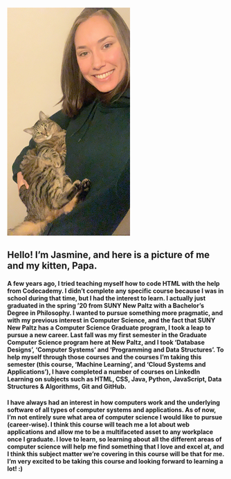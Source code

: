 ![Me and my cat](meAndP.jpeg)

## Hello! I’m Jasmine, and here is a picture of me and my kitten, Papa.   		  

#### A few years ago, I tried teaching myself how to code HTML with the help from Codecademy. I didn’t complete any specific course because I was in school during that time, but I had the interest to learn. I actually just graduated in the spring ’20 from SUNY New Paltz with a Bachelor’s Degree in Philosophy. I wanted to pursue something more pragmatic, and with my previous interest in Computer Science, and the fact that SUNY New Paltz has a Computer Science Graduate program, I took a leap to pursue a new career. Last fall was my first semester in the Graduate Computer Science program here at New Paltz, and I took ‘Database Designs’, ‘Computer Systems’ and ‘Programming and Data Structures’. To help myself through those courses and the courses I’m taking this semester (this course, ‘Machine Learning’, and ‘Cloud Systems and Applications’), I have completed a number of courses on LinkedIn Learning on subjects such as HTML, CSS, Java, Python, JavaScript, Data Structures & Algorithms, Git and GitHub. 


#### I have always had an interest in how computers work and the underlying software of all types of computer systems and applications. As of now, I’m not entirely sure what area of computer science I would like to pursue (career-wise). I think this course will teach me a lot about web applications and allow me to be a multifaceted asset to any workplace once I graduate. I love to learn, so learning about all the different areas of computer science will help me find something that I love and excel at, and I think this subject matter we’re covering in this course will be that for me. I’m very excited to be taking this course and looking forward to learning a lot! :)
